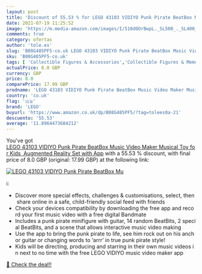```yaml
---
layout: post
title: 'Discount of 55.53 % for LEGO 43103 VIDIYO Punk Pirate BeatBox Mu'
date: 2021-07-19 11:25:52
image: 'https://m.media-amazon.com/images/I/510dOOrBwpL._SL500_._SL400_.jpg'
comments: true
category: ofertas
author: 'tole.es'
slug: 'B08G485PF5-co.uk LEGO 43103 VIDIYO Punk Pirate BeatBox Music Video Maker...'
sku: 'B08G485PF5-co.uk'
tags: [ 'Collectible Figures & Accessories','Collectible Figures & Memorabilia','Electronic Toys','Hobbies','Kids Electronic Games','Toys & Games','Toys Store','lego', ]
actualPrice: 8.0 GBP
currency: GBP
price: 8.0
comparePrice: 17.99 GBP
prodname: 'LEGO 43103 VIDIYO Punk Pirate BeatBox Music Video Maker Musical Toy for Kids  Augmented Reality Set with App'
country: 'co.uk'
flag: '🇬🇧'
brand: 'LEGO'
buyurl: 'https://www.amazon.co.uk/dp/B08G485PF5/?tag=tolees0a-21'
descuento: '55.53'
average: '11.8964473684212'
---
```


You've got [LEGO 43103 VIDIYO Punk Pirate BeatBox Music Video Maker Musical Toy for Kids  Augmented Reality Set with App](https://www.amazon.co.uk/dp/B08G485PF5/?tag=tolees0a-21) with a  55.53 % discount, with final price of 8.0 GBP (original: 17.99 GBP) at the following link:

[![LEGO 43103 VIDIYO Punk Pirate BeatBox Mu](https://m.media-amazon.com/images/I/510dOOrBwpL._SL500_._SL400_.jpg)](https://www.amazon.co.uk/dp/B08G485PF5/?tag=tolees0a-21)

ℹ️:

- Discover more special effects, challenges & customisations, select, then share online in a safe, child-friendly social feed with friends
- Check your devices compatibility by downloading the free app and record your first music video with a free digital Bandmate
- Includes a punk pirate minifigure with guitar, 14 random BeatBits, 2 special BeatBits, and a scene that allows interactive music video making
- Use the app to bring the punk pirate to life, see him rock out on his anchor guitar or changing words to ‘arrr’ in true punk pirate style!
- Kids will be directing, producing and starring in their own music videos in next to no time with the free LEGO VIDIYO music video maker app

[🛒 Check the deal!!](https://www.amazon.co.uk/dp/B08G485PF5/?tag=tolees0a-21)
